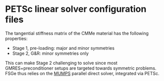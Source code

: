 # PETSc linear solver configuration files
The tangential stiffness matrix of the CMMe material has the following properties:
- Stage 1, pre-loading: major and minor symmetries
- Stage 2, G&R: minor symmetries only

This can make Stage 2 challenging to solve since most GMRES+preconditioner setups are targeted towards symmetric problems. FSGe thus relies on the [MUMPS](https://mumps-solver.org/index.php) parallel direct solver, integrated via PETSc.